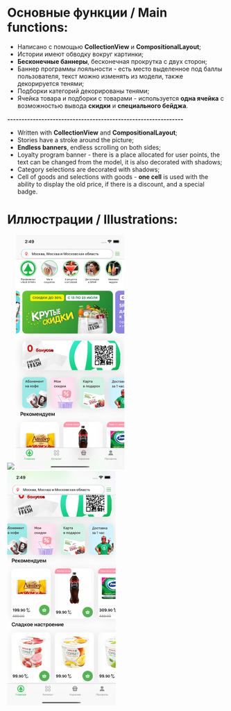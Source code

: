 # Основные функции / Main functions:

- Написано с помощью **CollectionView** и **CompositionalLayout**;
- Истории имеют обводку вокруг картинки;
- **Бесконечные баннеры**, бесконечная прокрутка с двух сторон;
- Баннер программы лояльности - есть место выделенное под баллы пользователя, текст можно изменять из модели, также декорируется тенями;
- Подборки категорий декорированы тенями;
- Ячейка товара и подборки с товарами - используется **одна ячейка** с возможностью вывода **скидки** и **специального бейджа**.
  
**--------------------------------------------------------------**

- Written with **CollectionView** and **CompositionalLayout**;
- Stories have a stroke around the picture;
- **Endless banners**, endless scrolling on both sides;
- Loyalty program banner - there is a place allocated for user points, the text can be changed from the model, it is also decorated with shadows;
- Category selections are decorated with shadows;
- Cell of goods and selections with goods - **one cell** is used with the ability to display the old price, if there is a discount, and a special badge.

# Иллюстрации / Illustrations:

<img src="https://github.com/asapnastya/DeliveryStoreApp/blob/main/Illustrations/screenRecording.gif" width="250">    <img src="https://github.com/asapnastya/DeliveryStoreApp/blob/main/Illustrations/firstScreen.png" width="250">      <img src="https://github.com/asapnastya/DeliveryStoreApp/blob/main/Illustrations/secondScreen.png" width="250">
